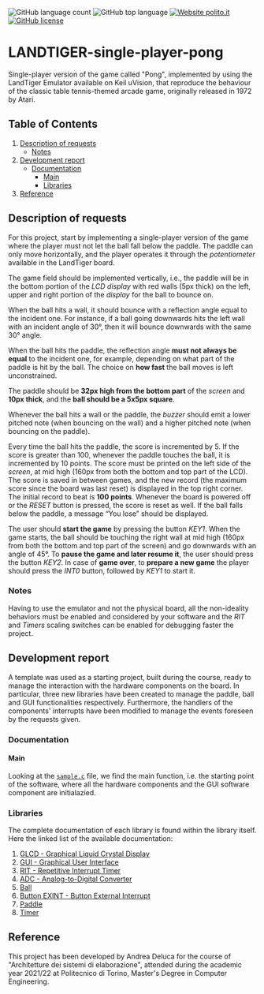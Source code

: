 ![GitHub language count](https://img.shields.io/github/languages/count/andrea-deluca/LANDTIGER-single-player-pong)
![GitHub top language](https://img.shields.io/github/languages/top/andrea-deluca/LANDTIGER-single-player-pong)
[![Website polito.it](https://img.shields.io/badge/Associated%20with-Politecnico%20di%20Torino-blue)](https://www.polito.it)
[![GitHub license](https://img.shields.io/github/license/andrea-deluca/LANDTIGER-single-player-pong)](https://github.com/andrea-deluca/LANDTIGER-single-player-pong/blob/main/LICENSE)

# LANDTIGER-single-player-pong
Single-player version of the game called "Pong", implemented by using the LandTiger Emulator available on Keil uVision, that reproduce the behaviour of the classic table tennis-themed arcade game, originally released in 1972 by Atari.

## Table of Contents
1. [Description of requests](https://github.com/andrea-deluca/LANDTIGER-single-player-pong#description-of-requests)
   - [Notes](https://github.com/andrea-deluca/LANDTIGER-single-player-pong#notes)
2. [Development report](https://github.com/andrea-deluca/LANDTIGER-single-player-pong#development-report)
   - [Documentation](https://github.com/andrea-deluca/LANDTIGER-single-player-pong#documentation)
     - [Main](https://github.com/andrea-deluca/LANDTIGER-single-player-pong#main)
     - [Libraries](https://github.com/andrea-deluca/LANDTIGER-single-player-pong#libraries)
3. [Reference](https://github.com/andrea-deluca/LANDTIGER-single-player-pong#reference)

## Description of requests
For this project, start by implementing a single-player version of the game where the player must not let the ball fall below the paddle. The paddle can only move horizontally, and the player operates it through the _potentiometer_ available in the LandTiger board.

The game field should be implemented vertically, i.e., the paddle will be in the bottom portion of the _LCD display_ with red walls (5px thick) on the left, upper and right portion of the _display_ for the ball to bounce on.

When the ball hits a wall, it should bounce with a reflection angle equal to the incident one. For instance, if a ball going downwards hits the left wall with an incident angle of 30°, then it will bounce downwards with the same 30° angle.

When the ball hits the paddle, the reflection angle **must not always be equal** to the incident one, for example, depending on what part of the paddle is hit by the ball. The choice on **how fast** the ball moves is left unconstrained.

The paddle should be **32px high from the bottom part** of the _screen_ and **10px thick**, and the **ball should be a 5x5px square**.

Whenever the ball hits a wall or the paddle, the _buzzer_ should emit a lower pitched note (when bouncing on the wall) and a higher pitched note (when bouncing on the paddle).

Every time the ball hits the paddle, the score is incremented by 5. If the score is greater than 100, whenever the paddle touches the ball, it is incremented by 10 points. The score must be printed on the left side of the _screen_, at mid high (160px from both the bottom and top part of the LCD). The score is saved in between games, and the new record (the maximum score since the board was last reset) is displayed in the top right corner. The initial record to beat is **100 points**. Whenever the board is powered off or the _RESET_ button is pressed, the score is reset as well. If the ball falls below the paddle, a message “You lose” should be displayed.

The user should **start the game** by pressing the button _KEY1_. When the game starts, the ball should be touching the right wall at mid high (160px from both the bottom and top part of the screen) and go downwards with an angle of 45°. To **pause the game and later resume it**, the user should press the button _KEY2_. In case of **game over**, to **prepare a new game** the player should press the _INT0_ button, followed by _KEY1_ to start it.

### Notes
Having to use the emulator and not the physical board, all the non-ideality behaviors must be enabled and considered by your software and the _RIT_ and _Timers_ scaling switches can be enabled for debugging faster the project.

## Development report
A template was used as a starting project, built during the course, ready to manage the interaction with the hardware components on the board. In particular, three new libraries have been created to manage the paddle, ball and GUI functionalities respectively. Furthermore, the handlers of the components' interrupts have been modified to manage the events foreseen by the requests given.

### Documentation

#### Main
Looking at the [```sample.c```](https://github.com/andrea-deluca/LANDTIGER-single-player-pong/sample.c) file, we find the main function, i.e. the starting point of the software, where all the hardware components and the GUI software component are initialazied.

### Libraries
The complete documentation of each library is found within the library itself. Here the linked list of the available documentation:

1. [GLCD - Graphical Liquid Crystal Display](https://github.com/andrea-deluca/LANDTIGER-single-player-pong/tree/main/GLDC)
2. [GUI - Graphical User Interface](https://github.com/andrea-deluca/LANDTIGER-single-player-pong/tree/main/GUI)
3. [RIT - Repetitive Interrupt Timer](https://github.com/andrea-deluca/LANDTIGER-single-player-pong/tree/main/RIT)
4. [ADC - Analog-to-Digital Converter](https://github.com/andrea-deluca/LANDTIGER-single-player-pong/tree/main/adc)
5. [Ball](https://github.com/andrea-deluca/LANDTIGER-single-player-pong/tree/main/ball)
6. [Button EXINT - Button External Interrupt](https://github.com/andrea-deluca/LANDTIGER-single-player-pong/tree/main/button_EXINT)
7. [Paddle](https://github.com/andrea-deluca/LANDTIGER-single-player-pong/tree/main/paddle)
8. [Timer](https://github.com/andrea-deluca/LANDTIGER-single-player-pong/tree/main/timer)

## Reference
This project has been developed by Andrea Deluca for the course of "Architetture dei sistemi di elaborazione", attended during the academic year 2021/22 at Politecnico di Torino, Master's Degree in Computer Engineering.
